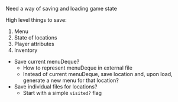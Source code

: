 Need a way of saving and loading game state

High level things to save:

1. Menu
2. State of locations
3. Player attributes
4. Inventory

- Save current menuDeque?
  - How to represent menuDeque in external file
  - Instead of current menuDeque, save location and, upon load, generate a new menu for that location?
- Save individual files for locations?
  - Start with a simple `visited?` flag
